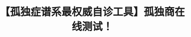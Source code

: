 ---
title: 【孤独症谱系最权威自诊工具】孤独商在线测试！
tags: [孤独症谱系, 孤独症, Aspie, Austim]
color: info
description: 包括成人和儿童版本哦～
external_url: http://mp.weixin.qq.com/s?__biz=MzIyMzgyMjY5NQ==&amp;mid=2247483843&amp;idx=1&amp;sn=75b507e4e1e0fb6295123639b653c29e&amp;chksm=e81917cbdf6e9eddec0330a0929a77ea8ac5cf3dc52ef016a383d53e43ca90080869228b4ca2&amp;scene=27#wechat_redirect
---